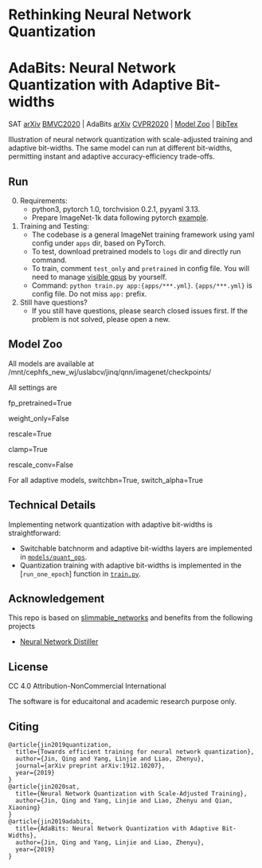 # Rethinking Neural Network Quantization
# AdaBits: Neural Network Quantization with Adaptive Bit-widths

SAT [arXiv](https://arxiv.org/abs/1912.10207) [BMVC2020](https://www.bmvc2020-conference.com/assets/papers/0634.pdf) | AdaBits [arXiv](https://arxiv.org/abs/1912.09666) [CVPR2020](https://openaccess.thecvf.com/content_CVPR_2020/html/Jin_AdaBits_Neural_Network_Quantization_With_Adaptive_Bit-Widths_CVPR_2020_paper.html) | [Model Zoo](#model-zoo) | [BibTex](#citing)

<!--
<img src="https://user-images.githubusercontent.com/22609465/50390872-1b3fb600-0702-11e9-8034-d0f41825d775.png" width=95%/>
-->

Illustration of neural network quantization with scale-adjusted training and adaptive bit-widths. The same model can run at different bit-widths, permitting instant and adaptive accuracy-efficiency trade-offs.


## Run

0. Requirements:
    * python3, pytorch 1.0, torchvision 0.2.1, pyyaml 3.13.
    * Prepare ImageNet-1k data following pytorch [example](https://github.com/pytorch/examples/tree/master/imagenet).
1. Training and Testing:
    * The codebase is a general ImageNet training framework using yaml config under `apps` dir, based on PyTorch.
    * To test, download pretrained models to `logs` dir and directly run command.
    * To train, comment `test_only` and `pretrained` in config file. You will need to manage [visible gpus](https://devblogs.nvidia.com/cuda-pro-tip-control-gpu-visibility-cuda_visible_devices/) by yourself.
    * Command: `python train.py app:{apps/***.yml}`. `{apps/***.yml}` is config file. Do not miss `app:` prefix.
2. Still have questions?
    * If you still have questions, please search closed issues first. If the problem is not solved, please open a new.


## Model Zoo

All models are available at /mnt/cephfs\_new\_wj/uslabcv/jinq/qnn/imagenet/checkpoints/

All settings are

fp\_pretrained=True

weight\_only=False

rescale=True

clamp=True

rescale\_conv=False

For all adaptive models, switchbn=True, switch\_alpha=True


## Technical Details

Implementing network quantization with adaptive bit-widths is straightforward:
  * Switchable batchnorm and adaptive bit-widths layers are implemented in [`models/quant_ops`](/models/quant_ops.py).
  * Quantization training with adaptive bit-widths is implemented in the [`run_one_epoch`] function in [`train.py`](/train.py).


## Acknowledgement
This repo is based on [slimmable\_networks](https://github.com/JiahuiYu/slimmable_networks) and benefits from the following projects
  * [Neural Network Distiller](https://github.com/NervanaSystems/distiller)


## License

CC 4.0 Attribution-NonCommercial International

The software is for educaitonal and academic research purpose only.


## Citing
```
@article{jin2019quantization,
  title={Towards efficient training for neural network quantization},
  author={Jin, Qing and Yang, Linjie and Liao, Zhenyu},
  journal={arXiv preprint arXiv:1912.10207},
  year={2019}
}
@article{jin2020sat,
  title={Neural Network Quantization with Scale-Adjusted Training},
  author={Jin, Qing and Yang, Linjie and Liao, Zhenyu and Qian, Xiaoning}
}
@article{jin2019adabits,
  title={AdaBits: Neural Network Quantization with Adaptive Bit-Widths},
  author={Jin, Qing and Yang, Linjie and Liao, Zhenyu},
  year={2019}
}
```
